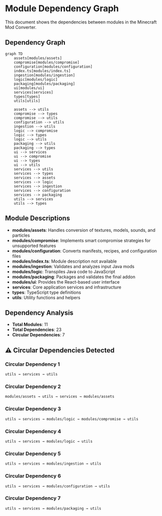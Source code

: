 # Module Dependency Graph

This document shows the dependencies between modules in the Minecraft Mod Converter.

## Dependency Graph

```mermaid
graph TD
    assets[modules/assets]
    compromise[modules/compromise]
    configuration[modules/configuration]
    index.ts[modules/index.ts]
    ingestion[modules/ingestion]
    logic[modules/logic]
    packaging[modules/packaging]
    ui[modules/ui]
    services[services]
    types[types]
    utils[utils]

    assets --> utils
    compromise --> types
    compromise --> utils
    configuration --> utils
    ingestion --> utils
    logic --> compromise
    logic --> types
    logic --> utils
    packaging --> utils
    packaging --> types
    ui --> services
    ui --> compromise
    ui --> types
    ui --> utils
    services --> utils
    services --> types
    services --> assets
    services --> logic
    services --> ingestion
    services --> configuration
    services --> packaging
    utils --> services
    utils --> types
```


## Module Descriptions

- **modules/assets**: Handles conversion of textures, models, sounds, and particles
- **modules/compromise**: Implements smart compromise strategies for unsupported features
- **modules/configuration**: Converts manifests, recipes, and configuration files
- **modules/index.ts**: Module description not available
- **modules/ingestion**: Validates and analyzes input Java mods
- **modules/logic**: Transpiles Java code to JavaScript
- **modules/packaging**: Packages and validates the final addon
- **modules/ui**: Provides the React-based user interface
- **services**: Core application services and infrastructure
- **types**: TypeScript type definitions
- **utils**: Utility functions and helpers

## Dependency Analysis

- **Total Modules**: 11
- **Total Dependencies**: 23
- **Circular Dependencies**: 7


## ⚠️ Circular Dependencies Detected


### Circular Dependency 1
`utils → services → utils`

### Circular Dependency 2
`modules/assets → utils → services → modules/assets`

### Circular Dependency 3
`utils → services → modules/logic → modules/compromise → utils`

### Circular Dependency 4
`utils → services → modules/logic → utils`

### Circular Dependency 5
`utils → services → modules/ingestion → utils`

### Circular Dependency 6
`utils → services → modules/configuration → utils`

### Circular Dependency 7
`utils → services → modules/packaging → utils`


